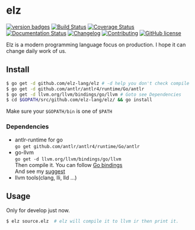 # elz

[![version badges](https://img.shields.io/badge/version-0.1.0-blue.svg)](https://github.com/elz-lang/elz/releases)
[![Build Status](https://travis-ci.org/elz-lang/elz.svg?branch=master)](https://travis-ci.org/elz-lang/elz)
[![Coverage Status](https://coveralls.io/repos/github/elz-lang/elz/badge.svg)](https://coveralls.io/github/elz-lang/elz)
[![Documentation Status](https://readthedocs.org/projects/elz/badge/?version=latest)](https://elz.readthedocs.io/en/latest/?badge=latest)
[![Changelog](https://img.shields.io/badge/doc-changelog-orange.svg)](https://github.com/elz-lang/elz/blob/master/CHANGELOG.md)
[![Contributing](https://img.shields.io/badge/doc-contributing-blue.svg)](https://github.com/elz-lang/elz/blob/master/CONTRIBUTING.md)
[![GitHub license](https://img.shields.io/github/license/elz-lang/elz.svg)](https://github.com/elz-lang/elz/blob/master/LICENSE)

Elz is a modern programming language focus on production. I hope it can change daily work of us.

## Install

```bash
$ go get -d github.com/elz-lang/elz # -d help you don't check compile
$ go get -d github.com/antlr/antlr4/runtime/Go/antlr
$ go get -d llvm.org/llvm/bindings/go/llvm # Goto see Dependencies
$ cd $GOPATH/src/github.com/elz-lang/elz/ && go install
```

Make sure your `$GOPATH/bin` is one of `$PATH`

### Dependencies

- antlr-runtime for go<br>
`go get github.com/antlr/antlr4/runtime/Go/antlr`
- go-llvm<br>
`go get -d llvm.org/llvm/bindings/go/llvm`<br>
Then compile it. You can follow [Go bindings](http://llvm.org/svn/llvm-project/llvm/trunk/bindings/go/README.txt)<br>
And see my [suggest](http://routedan.blogspot.com/2017/12/go-binding-llvm.html)
- llvm tools(clang, lli, lld ...)

## Usage

Only for develop just now.

```bash
$ elz source.elz  # elz will compile it to llvm ir then print it.
```
